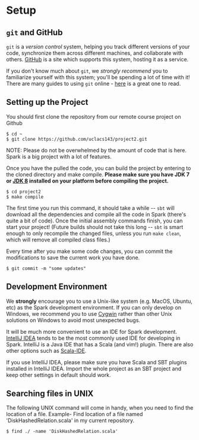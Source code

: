 # Setup


## `git` and GitHub

`git` is a *version control* system, helping you track different versions of your code, synchronize them across different machines, and collaborate with others. [GitHub](https://github.com) is a site which supports this system, hosting it as a service.

If you don't know much about `git`, we *strongly recommend* you to familiarize yourself with this system; you'll be spending a lot of time with it!
There are many guides to using `git` online - [here](http://git-scm.com/book/en/v1/Getting-Started) is a great one to read. 


## Setting up the Project

You should first clone the repository from our remote course project on Github

    $ cd ~
    $ git clone https://github.com/uclacs143/project2.git

NOTE: Please do not be overwhelmed by the amount of code that is here. Spark is a big project with a lot of features.

Once you have the pulled the code, you can build the project by entering to the cloned directory and make compile. **Please make sure you have JDK 7 or [JDK 8](http://www.oracle.com/technetwork/java/javase/downloads/jdk8-downloads-2133151.html) installed on your platform before compiling the project.**

    $ cd project2
    $ make compile

The first time you run this command, it should take a while -- `sbt` will download all the dependencies and compile all the code in Spark (there's quite a bit of code). Once the initial assembly commands finish, you can start your project! (Future builds should not take this long -- `sbt` is smart enough to only recompile the changed files, unless you run `make clean`, which will remove all compiled class files.)

Every time after you make some code changes, you can commit the modifications to save the current work you have done.

    $ git commit -m "some updates"


## Development Environment

We **strongly** encourage you to use a Unix-like system (e.g. MacOS, Ubuntu, etc) as the Spark development environment. If you can only develop on Windows, we recommend you to use [Cygwin](https://www.cygwin.com/) rather than other Unix solutions on Windows to avoid most unexpected bugs.

It will be much more convenient to use an IDE for Spark development. [IntelliJ IDEA](https://www.jetbrains.com/idea/) tends to be the most commonly used IDE for developing in Spark. IntelliJ is a Java IDE that has a Scala (and vim!) plugin. There are also other options such as [Scala-IDE](http://scala-ide.org).

If you use IntelliJ IDEA, please make sure you have Scala and SBT plugins installed in IntelliJ IDEA. Import the whole project as an SBT project and keep other settings in default should work.


## Searching files in UNIX

The following UNIX command will come in handy, when you need to find the location of a file. Example- Find location of a file named 'DiskHashedRelation.scala' in my current repository.   

    $ find ./ -name 'DiskHashedRelation.scala'

